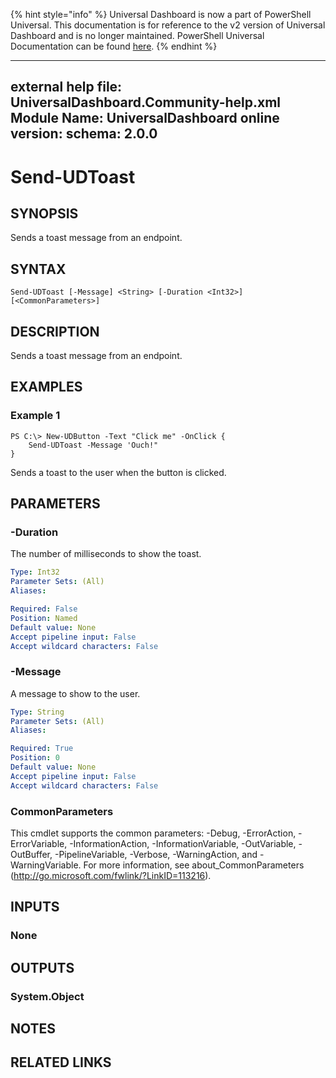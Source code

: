 ﻿{% hint style="info" %}
Universal Dashboard is now a part of PowerShell Universal. This documentation is for reference to the v2 version of Universal Dashboard and is no longer maintained. PowerShell Universal Documentation can be found [here](https://docs.ironmansoftware.com).
{% endhint %}


---
external help file: UniversalDashboard.Community-help.xml
Module Name: UniversalDashboard
online version: 
schema: 2.0.0
---

# Send-UDToast

## SYNOPSIS
Sends a toast message from an endpoint.

## SYNTAX

```
Send-UDToast [-Message] <String> [-Duration <Int32>] [<CommonParameters>]
```

## DESCRIPTION
Sends a toast message from an endpoint.

## EXAMPLES

### Example 1
```
PS C:\> New-UDButton -Text "Click me" -OnClick {
    Send-UDToast -Message 'Ouch!"
}
```

Sends a toast to the user when the button is clicked. 

## PARAMETERS

### -Duration
The number of milliseconds to show the toast.

```yaml
Type: Int32
Parameter Sets: (All)
Aliases: 

Required: False
Position: Named
Default value: None
Accept pipeline input: False
Accept wildcard characters: False
```

### -Message
A message to show to the user. 

```yaml
Type: String
Parameter Sets: (All)
Aliases: 

Required: True
Position: 0
Default value: None
Accept pipeline input: False
Accept wildcard characters: False
```

### CommonParameters
This cmdlet supports the common parameters: -Debug, -ErrorAction, -ErrorVariable, -InformationAction, -InformationVariable, -OutVariable, -OutBuffer, -PipelineVariable, -Verbose, -WarningAction, and -WarningVariable. For more information, see about_CommonParameters (http://go.microsoft.com/fwlink/?LinkID=113216).

## INPUTS

### None

## OUTPUTS

### System.Object

## NOTES

## RELATED LINKS



